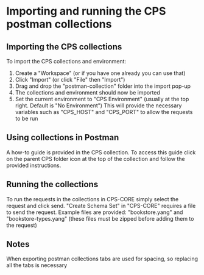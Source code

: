 <!--
  ============LICENSE_START=======================================================
     Copyright (C) 2024 Nordix Foundation.
  ================================================================================
  Licensed under the Apache License, Version 2.0 (the "License");
  you may not use this file except in compliance with the License.
  You may obtain a copy of the License at

       http://www.apache.org/licenses/LICENSE-2.0

  Unless required by applicable law or agreed to in writing, software
  distributed under the License is distributed on an "AS IS" BASIS,
  WITHOUT WARRANTIES OR CONDITIONS OF ANY KIND, either express or implied.
  See the License for the specific language governing permissions and
  limitations under the License.

  SPDX-License-Identifier: Apache-2.0
  ============LICENSE_END=========================================================
-->

# Importing and running the CPS postman collections
## Importing the CPS collections
To import the CPS collections and environment:
1. Create a "Workspace" (or if you have one already you can use that)
2. Click "Import" (or click "File" then "Import")
3. Drag and drop the "postman-collection" folder into the import pop-up
4. The collections and environment should now be imported
5. Set the current environment to "CPS Environment" (usually at the top right. Default is "No Environment") This will provide the necessary variables such as "CPS_HOST" and "CPS_PORT" to allow the requests to be run

## Using collections in Postman
A how-to guide is provided in the CPS collection. To access this guide click on the parent CPS folder icon at the top of the collection and follow the provided instructions.

## Running the collections
To run the requests in the collections in CPS-CORE simply select the request and click send. "Create Schema Set" in "CPS-CORE" requires a file to send the request. Example files are provided: "bookstore.yang" and "bookstore-types.yang" (these files must be zipped before adding them to the request)

## Notes
When exporting postman collections tabs are used for spacing, so replacing all the tabs is necessary
